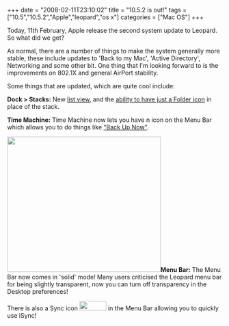 +++
date = "2008-02-11T23:10:02"
title = "10.5.2 is out!"
tags = ["10.5","10.5.2","Apple","leopard","os x"]
categories = ["Mac OS"]
+++

Today, 11th February, Apple release the second system update to Leopard. So what did we get?

As normal, there are a number of things to make the system generally more stable, these include updates to 'Back to my Mac', 'Active Directory', Networking and some other bit. One thing that I'm looking forward to is the improvements on 802.1X and general AirPort stability.

Some things that are updated, which are quite cool include:

**Dock &gt; Stacks:**
New [list view][1], and the [ability to have just a Folder icon][2] in place of the stack.

**Time Machine:**
Time Machine now lets you have n icon on the Menu Bar which allows you to do things like ["Back Up Now"][3].

[<img src="http://i9.photobucket.com/albums/a55/forquare/blog/desktopprefs.png" width="359" height="316" />][4]**Menu Bar:**
The Menu Bar now comes in 'solid' mode! Many users criticised the Leopard menu bar for being slightly transparent, now you can turn off transparency in the Desktop preferences!

There is also a Sync icon [<img src="http://i9.photobucket.com/albums/a55/forquare/blog/syncandtimemachine.png" width="63" height="22" />][5] in the Menu Bar allowing you to quickly use iSync!

  [1]: http://i9.photobucket.com/albums/a55/forquare/blog/stacklistview.png
  [2]: http://i9.photobucket.com/albums/a55/forquare/blog/newstackoptions.png
  [3]: http://i9.photobucket.com/albums/a55/forquare/blog/syncandtimemachine.png
  [4]: http://i9.photobucket.com/albums/a55/forquare/blog/desktopprefs.png
  [5]: http://i9.photobucket.com/albums/a55/forquare/blog/syncandtimemachine.png
